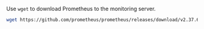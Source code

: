 
Use `wget` to download Prometheus to the monitoring server.
```bash
wget https://github.com/prometheus/prometheus/releases/download/v2.37.6/prometheus-2.37.6.linux-amd64.tar.gz
```
